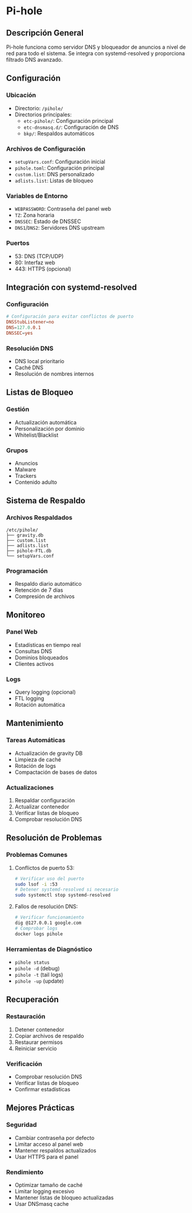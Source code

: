 # Pi-hole

## Descripción General
Pi-hole funciona como servidor DNS y bloqueador de anuncios a nivel de red para todo el sistema. Se integra con systemd-resolved y proporciona filtrado DNS avanzado.

## Configuración

### Ubicación
- Directorio: `/pihole/`
- Directorios principales:
  - `etc-pihole/`: Configuración principal
  - `etc-dnsmasq.d/`: Configuración de DNS
  - `bkp/`: Respaldos automáticos

### Archivos de Configuración
- `setupVars.conf`: Configuración inicial
- `pihole.toml`: Configuración principal
- `custom.list`: DNS personalizado
- `adlists.list`: Listas de bloqueo

### Variables de Entorno
- `WEBPASSWORD`: Contraseña del panel web
- `TZ`: Zona horaria
- `DNSSEC`: Estado de DNSSEC
- `DNS1`/`DNS2`: Servidores DNS upstream

### Puertos
- 53: DNS (TCP/UDP)
- 80: Interfaz web
- 443: HTTPS (opcional)

## Integración con systemd-resolved

### Configuración
```toml
# Configuración para evitar conflictos de puerto
DNSStubListener=no
DNS=127.0.0.1
DNSSEC=yes
```

### Resolución DNS
- DNS local prioritario
- Caché DNS
- Resolución de nombres internos

## Listas de Bloqueo

### Gestión
- Actualización automática
- Personalización por dominio
- Whitelist/Blacklist

### Grupos
- Anuncios
- Malware
- Trackers
- Contenido adulto

## Sistema de Respaldo

### Archivos Respaldados
```plaintext
/etc/pihole/
├── gravity.db
├── custom.list
├── adlists.list
├── pihole-FTL.db
└── setupVars.conf
```

### Programación
- Respaldo diario automático
- Retención de 7 días
- Compresión de archivos

## Monitoreo

### Panel Web
- Estadísticas en tiempo real
- Consultas DNS
- Dominios bloqueados
- Clientes activos

### Logs
- Query logging (opcional)
- FTL logging
- Rotación automática

## Mantenimiento

### Tareas Automáticas
- Actualización de gravity DB
- Limpieza de caché
- Rotación de logs
- Compactación de bases de datos

### Actualizaciones
1. Respaldar configuración
2. Actualizar contenedor
3. Verificar listas de bloqueo
4. Comprobar resolución DNS

## Resolución de Problemas

### Problemas Comunes
1. Conflictos de puerto 53:
   ```bash
   # Verificar uso del puerto
   sudo lsof -i :53
   # Detener systemd-resolved si necesario
   sudo systemctl stop systemd-resolved
   ```

2. Fallos de resolución DNS:
   ```bash
   # Verificar funcionamiento
   dig @127.0.0.1 google.com
   # Comprobar logs
   docker logs pihole
   ```

### Herramientas de Diagnóstico
- `pihole status`
- `pihole -d` (debug)
- `pihole -t` (tail logs)
- `pihole -up` (update)

## Recuperación

### Restauración
1. Detener contenedor
2. Copiar archivos de respaldo
3. Restaurar permisos
4. Reiniciar servicio

### Verificación
- Comprobar resolución DNS
- Verificar listas de bloqueo
- Confirmar estadísticas

## Mejores Prácticas

### Seguridad
- Cambiar contraseña por defecto
- Limitar acceso al panel web
- Mantener respaldos actualizados
- Usar HTTPS para el panel

### Rendimiento
- Optimizar tamaño de caché
- Limitar logging excesivo
- Mantener listas de bloqueo actualizadas
- Usar DNSmasq cache